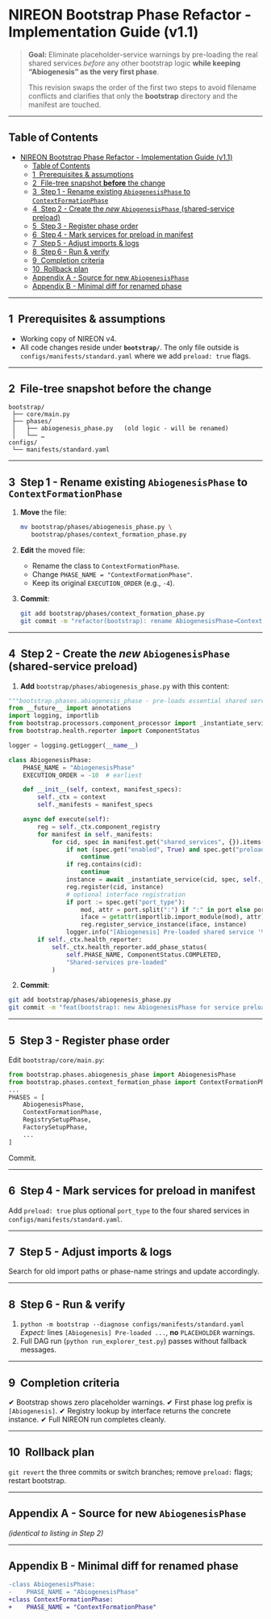 # NIREON Bootstrap Phase Refactor - Implementation Guide (v1.1)

> **Goal:** Eliminate placeholder-service warnings by pre-loading the real shared
> services *before* any other bootstrap logic **while keeping “Abiogenesis” as
> the very first phase**.
>
> This revision swaps the order of the first two steps to avoid filename
> conflicts and clarifies that only the **bootstrap** directory and the manifest
> are touched.

---

## Table of Contents

- [NIREON Bootstrap Phase Refactor - Implementation Guide (v1.1)](#nireon-bootstrap-phase-refactor--implementation-guide-v11)
  - [Table of Contents](#tableofcontents)
  - [1  Prerequisites \& assumptions](#1prerequisites--assumptions)
  - [2  File-tree snapshot **before** the change](#2filetree-snapshot-before-the-change)
  - [3  Step 1 - Rename existing `AbiogenesisPhase` to `ContextFormationPhase`](#3step1--rename-existing-abiogenesisphase-to-contextformationphase)
  - [4  Step 2 - Create the *new* `AbiogenesisPhase` (shared-service preload)](#4step2--create-the-new-abiogenesisphase-sharedservice-preload)
  - [5  Step 3 - Register phase order](#5step3--register-phase-order)
  - [6  Step 4 - Mark services for preload in manifest](#6step4--mark-services-for-preload-in-manifest)
  - [7  Step 5 - Adjust imports \& logs](#7step5--adjust-imports--logs)
  - [8  Step 6 - Run \& verify](#8step6--run--verify)
  - [9  Completion criteria](#9completion-criteria)
  - [10  Rollback plan](#10rollback-plan)
  - [Appendix A - Source for new `AbiogenesisPhase`](#appendixa--source-for-new-abiogenesisphase)
  - [Appendix B - Minimal diff for renamed phase](#appendixb--minimal-diff-for-renamed-phase)

---

<a name="prereqs"></a>

## 1  Prerequisites & assumptions

* Working copy of NIREON v4.
* All code changes reside under **`bootstrap/`**. The only file outside is
  `configs/manifests/standard.yaml` where we add `preload: true` flags.

---

<a name="tree-before"></a>

## 2  File-tree snapshot **before** the change

```
bootstrap/
 ├── core/main.py
 ├── phases/
 │   ├── abiogenesis_phase.py   (old logic - will be renamed)
 │   └── …
configs/
 └── manifests/standard.yaml
```

---

<a name="step1"></a>

## 3  Step 1 - Rename existing `AbiogenesisPhase` to `ContextFormationPhase`

1. **Move** the file:

   ```bash
   mv bootstrap/phases/abiogenesis_phase.py \
      bootstrap/phases/context_formation_phase.py
   ```
2. **Edit** the moved file:

   * Rename the class to `ContextFormationPhase`.
   * Change `PHASE_NAME = "ContextFormationPhase"`.
   * Keep its original `EXECUTION_ORDER` (e.g., `-4`).
3. **Commit**:

   ```bash
   git add bootstrap/phases/context_formation_phase.py
   git commit -m "refactor(bootstrap): rename AbiogenesisPhase→ContextFormationPhase"
   ```

---

<a name="step2"></a>

## 4  Step 2 - Create the *new* `AbiogenesisPhase` (shared-service preload)

1. **Add** `bootstrap/phases/abiogenesis_phase.py` with this content:

```python
"""bootstrap.phases.abiogenesis_phase - pre-loads essential shared services."""
from __future__ import annotations
import logging, importlib
from bootstrap.processors.component_processor import _instantiate_service
from bootstrap.health.reporter import ComponentStatus

logger = logging.getLogger(__name__)

class AbiogenesisPhase:
    PHASE_NAME = "AbiogenesisPhase"
    EXECUTION_ORDER = -10  # earliest

    def __init__(self, context, manifest_specs):
        self._ctx = context
        self._manifests = manifest_specs

    async def execute(self):
        reg = self._ctx.component_registry
        for manifest in self._manifests:
            for cid, spec in manifest.get("shared_services", {}).items():
                if not (spec.get("enabled", True) and spec.get("preload", False)):
                    continue
                if reg.contains(cid):
                    continue
                instance = await _instantiate_service(cid, spec, self._ctx)
                reg.register(cid, instance)
                # optional interface registration
                if port := spec.get("port_type"):
                    mod, attr = port.split(":") if ":" in port else port.rsplit(".", 1)
                    iface = getattr(importlib.import_module(mod), attr)
                    reg.register_service_instance(iface, instance)
                logger.info("[Abiogenesis] Pre-loaded shared service '%s'", cid)
        if self._ctx.health_reporter:
            self._ctx.health_reporter.add_phase_status(
                self.PHASE_NAME, ComponentStatus.COMPLETED,
                "Shared-services pre-loaded"
            )
```

2. **Commit**:

```bash
git add bootstrap/phases/abiogenesis_phase.py
git commit -m "feat(bootstrap): new AbiogenesisPhase for service preload"
```

---

<a name="step3"></a>

## 5  Step 3 - Register phase order

Edit `bootstrap/core/main.py`:

```python
from bootstrap.phases.abiogenesis_phase import AbiogenesisPhase
from bootstrap.phases.context_formation_phase import ContextFormationPhase
...
PHASES = [
    AbiogenesisPhase,
    ContextFormationPhase,
    RegistrySetupPhase,
    FactorySetupPhase,
    ...
]
```

Commit.

---

<a name="step4"></a>

## 6  Step 4 - Mark services for preload in manifest

Add `preload: true` plus optional `port_type` to the four shared services in
`configs/manifests/standard.yaml`.

---

<a name="step5"></a>

## 7  Step 5 - Adjust imports & logs

Search for old import paths or phase-name strings and update accordingly.

---

<a name="step6"></a>

## 8  Step 6 - Run & verify

1. `python -m bootstrap --diagnose configs/manifests/standard.yaml`
   *Expect:* lines `[Abiogenesis] Pre-loaded ...`, **no** `PLACEHOLDER` warnings.
2. Full DAG run (`python run_explorer_test.py`) passes without fallback messages.

---

<a name="complete"></a>

## 9  Completion criteria

✔ Bootstrap shows zero placeholder warnings.
✔ First phase log prefix is `[Abiogenesis]`.
✔ Registry lookup by interface returns the concrete instance.
✔ Full NIREON run completes cleanly.

---

<a name="rollback"></a>

## 10  Rollback plan

`git revert` the three commits or switch branches; remove `preload:` flags; restart bootstrap.

---

<a name="appendixa"></a>

## Appendix A - Source for new `AbiogenesisPhase`

*(identical to listing in Step 2)*

---

<a name="appendixb"></a>

## Appendix B - Minimal diff for renamed phase

```diff
-class AbiogenesisPhase:
-    PHASE_NAME = "AbiogenesisPhase"
+class ContextFormationPhase:
+    PHASE_NAME = "ContextFormationPhase"
```
